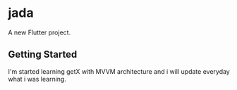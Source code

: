 # jada

A new Flutter project.

## Getting Started
I'm started learning getX with MVVM architecture and i will update everyday what i was learning.
